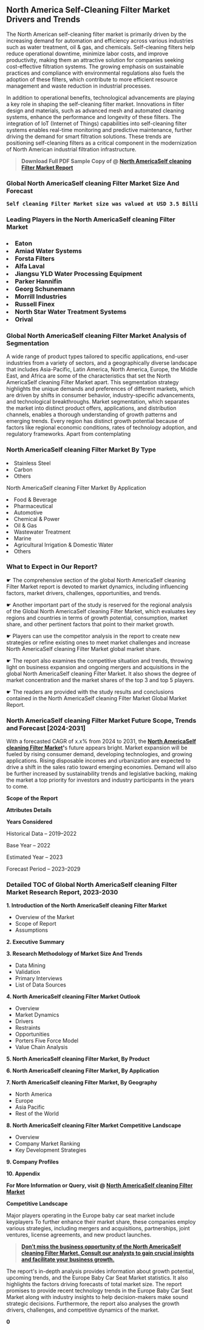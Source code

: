 <p> <h2>North America Self-Cleaning Filter Market Drivers and Trends</h2><p>The North American self-cleaning filter market is primarily driven by the increasing demand for automation and efficiency across various industries such as water treatment, oil & gas, and chemicals. Self-cleaning filters help reduce operational downtime, minimize labor costs, and improve productivity, making them an attractive solution for companies seeking cost-effective filtration systems. The growing emphasis on sustainable practices and compliance with environmental regulations also fuels the adoption of these filters, which contribute to more efficient resource management and waste reduction in industrial processes.</p><p>In addition to operational benefits, technological advancements are playing a key role in shaping the self-cleaning filter market. Innovations in filter design and materials, such as advanced mesh and automated cleaning systems, enhance the performance and longevity of these filters. The integration of IoT (Internet of Things) capabilities into self-cleaning filter systems enables real-time monitoring and predictive maintenance, further driving the demand for smart filtration solutions. These trends are positioning self-cleaning filters as a critical component in the modernization of North American industrial filtration infrastructure.</p></p><blockquote id="" class=""><strong>Download Full PDF Sample Copy of @&nbsp;<a href="https://www.verifiedmarketreports.com/download-sample/?rid=549154&utm_source=GitHub-Jan&utm_medium=262" target="_blank">North AmericaSelf cleaning Filter Market Report</a>&nbsp;&nbsp;</strong></blockquote><h3 id="" class=""><strong>Global&nbsp;North AmericaSelf cleaning Filter Market Size And Forecast</strong></h3><pre class="reader-text-block__code-block"><strong>Self cleaning Filter Market size was valued at USD 3.5 Billion in 2022 and is projected to reach USD 6.1 Billion by 2030, growing at a CAGR of 7.8% from 2024 to 2030.</strong></pre><h3 id="" class="">Leading Players in the&nbsp;North AmericaSelf cleaning Filter Market</h3><h3 class=""></Li><Li>Eaton</Li><Li> Amiad Water Systems</Li><Li> Forsta Filters</Li><Li> Alfa Laval</Li><Li> Jiangsu YLD Water Processing Equipment</Li><Li> Parker Hannifin</Li><Li> Georg Schunemann</Li><Li> Morrill Industries</Li><Li> Russell Finex</Li><Li> North Star Water Treatment Systems</Li><Li> Orival</h3><h3 id="" class="">Global&nbsp;North AmericaSelf cleaning Filter Market Analysis of Segmentation</h3><p id="" class="">A wide range of product types tailored to specific applications, end-user industries from a variety of sectors, and a geographically diverse landscape that includes Asia-Pacific, Latin America, North America, Europe, the Middle East, and Africa are some of the characteristics that set the North AmericaSelf cleaning Filter Market apart. This segmentation strategy highlights the unique demands and preferences of different markets, which are driven by shifts in consumer behavior, industry-specific advancements, and technological breakthroughs. Market segmentation, which separates the market into distinct product offers, applications, and distribution channels, enables a thorough understanding of growth patterns and emerging trends. Every region has distinct growth potential because of factors like regional economic conditions, rates of technology adoption, and regulatory frameworks. Apart from contemplating</p><h3 id="" class="">North AmericaSelf cleaning Filter Market&nbsp;By Type</h3><p></Li><Li>Stainless Steel</Li><Li> Carbon</Li><Li> Others</p><div class="" data-test-id=""><p>North AmericaSelf cleaning Filter Market&nbsp;By Application</p></div><p class=""></Li><Li>Food & Beverage</Li><Li> Pharmaceutical</Li><Li> Automotive</Li><Li> Chemical & Power</Li><Li> Oil & Gas</Li><Li> Wastewater Treatment</Li><Li> Marine</Li><Li> Agricultural Irrigation & Domestic Water</Li><Li> Others</p><div class="" data-test-id=""><h3><span class="">What to Expect in Our Report?</span></h3></div><div class="" data-test-id=""><p><span class="">☛ The comprehensive section of the global North AmericaSelf cleaning Filter Market report is devoted to market dynamics, including influencing factors, market drivers, challenges, opportunities, and trends.</span></p></div><div class="" data-test-id=""><p><span class="">☛ Another important part of the study is reserved for the regional analysis of the Global North AmericaSelf cleaning Filter Market, which evaluates key regions and countries in terms of growth potential, consumption, market share, and other pertinent factors that point to their market growth.</span></p></div><div class="" data-test-id=""><p><span class="">☛ Players can use the competitor analysis in the report to create new strategies or refine existing ones to meet market challenges and increase North AmericaSelf cleaning Filter Market global market share.</span></p></div><div class="" data-test-id=""><p><span class="">☛ The report also examines the competitive situation and trends, throwing light on business expansion and ongoing mergers and acquisitions in the global North AmericaSelf cleaning Filter Market. It also shows the degree of market concentration and the market shares of the top 3 and top 5 players.</span></p></div><div class="" data-test-id=""><p><span class="">☛ The readers are provided with the study results and conclusions contained in the North AmericaSelf cleaning Filter Market Global Market Report.</span></p></div><div class="" data-test-id=""><h3><span class="">North AmericaSelf cleaning Filter Market Future Scope, Trends and Forecast [2024-2031]</span></h3></div><div class="" data-test-id=""><p><span class="">With a forecasted CAGR of x.x% from 2024 to 2031, the <strong><a href="https://www.verifiedmarketreports.com/download-sample/?rid=549154&utm_source=GitHub-Jan&utm_medium=262" target="_blank">North AmericaSelf cleaning Filter Market</a>'</strong>s future appears bright. Market expansion will be fueled by rising consumer demand, developing technologies, and growing applications. Rising disposable incomes and urbanization are expected to drive a shift in the sales ratio toward emerging economies. Demand will also be further increased by sustainability trends and legislative backing, making the market a top priority for investors and industry participants in the years to come.</span></p><p id="ember66" class="ember-view reader-text-block__paragraph"><strong>Scope of the Report</strong></p><p id="ember67" class="ember-view reader-text-block__paragraph"><strong>Attributes Details</strong></p><p id="ember68" class="ember-view reader-text-block__paragraph"><strong>Years Considered</strong></p><p id="ember69" class="ember-view reader-text-block__paragraph">Historical Data &ndash; 2019&ndash;2022</p><p id="ember70" class="ember-view reader-text-block__paragraph">Base Year &ndash; 2022</p><p id="ember71" class="ember-view reader-text-block__paragraph">Estimated Year &ndash; 2023</p><p id="ember72" class="ember-view reader-text-block__paragraph">Forecast Period &ndash; 2023&ndash;2029</p></div><h3 id="" class="">Detailed TOC of Global North AmericaSelf cleaning Filter Market Research Report, 2023-2030</h3><p id="" class=""><strong>1. Introduction of the North AmericaSelf cleaning Filter Market</strong></p><ul><li>Overview of the Market</li><li>Scope of Report</li><li>Assumptions</li></ul><p id="" class=""><strong>2. Executive Summary</strong></p><p id="" class=""><strong>3. Research Methodology of Market Size And Trends</strong></p><ul><li>Data Mining</li><li>Validation</li><li>Primary Interviews</li><li>List of Data Sources</li></ul><p id="" class=""><strong>4. North AmericaSelf cleaning Filter Market Outlook</strong></p><ul><li>Overview</li><li>Market Dynamics</li><li>Drivers</li><li>Restraints</li><li>Opportunities</li><li>Porters Five Force Model</li><li>Value Chain Analysis</li></ul><p id="" class=""><strong>5. North AmericaSelf cleaning Filter Market, By Product</strong></p><p id="" class=""><strong>6. North AmericaSelf cleaning Filter Market, By Application</strong></p><p id="" class=""><strong>7. North AmericaSelf cleaning Filter Market, By Geography</strong></p><ul><li>North America</li><li>Europe</li><li>Asia Pacific</li><li>Rest of the World</li></ul><p id="" class=""><strong>8. North AmericaSelf cleaning Filter Market Competitive Landscape</strong></p><ul><li>Overview</li><li>Company Market Ranking</li><li>Key Development Strategies</li></ul><p id="" class=""><strong>9. Company Profiles</strong></p><p id="" class=""><strong>10. Appendix</strong></p><p><strong>For More Information or Query, visit&nbsp;@ <a href="https://www.verifiedmarketreports.com/product/self-cleaning-filter-market-size-and-forecast/" target="_blank">North AmericaSelf cleaning Filter Market</a></strong></p><p id="ember61" class="ember-view reader-text-block__paragraph"><strong>Competitive Landscape</strong></p><p id="ember62" class="ember-view reader-text-block__paragraph">Major players operating in the Europe baby car seat market include keyplayers To further enhance their market share, these companies employ various strategies, including mergers and acquisitions, partnerships, joint ventures, license agreements, and new product launches.</p><blockquote id="ember63" class="ember-view reader-text-block__blockquote"><strong><a href="https://www.verifiedmarketreports.com/download-sample/?rid=549154&utm_source=GitHub-Jan&utm_medium=262" target="_blank">Don&rsquo;t miss the business opportunity of the North AmericaSelf cleaning Filter Market. Consult our analysts to gain crucial insights and facilitate your business growth.</a></strong></blockquote><p id="ember64" class="ember-view reader-text-block__paragraph">The report's in-depth analysis provides information about growth potential, upcoming trends, and the Europe Baby Car Seat Market statistics. It also highlights the factors driving forecasts of total market size. The report promises to provide recent technology trends in the Europe Baby Car Seat Market along with industry insights to help decision-makers make sound strategic decisions. Furthermore, the report also analyses the growth drivers, challenges, and competitive dynamics of the market.</p><p class="ember-view reader-text-block__paragraph"><strong>0</strong></p>
